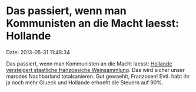 Das passiert, wenn man Kommunisten an die Macht laesst: Hollande
================================================================

Date: 2013-05-31 11:48:34

Das passiert, wenn man Kommunisten an die Macht laesst: [Hollande
versteigert staatliche franzoesiche
Weinsammlung](http://www.france24.com/en/20130530-france-under-fire-over-presidential-wine-sale).
Das wird sicher unser marodes Nachbarland totalsanieren. Gut gewaehlt,
Franzosen! Evtl. habt ihr ja noch mehr Glueck und Hollande erhoeht die
Steuern auf 90%.
